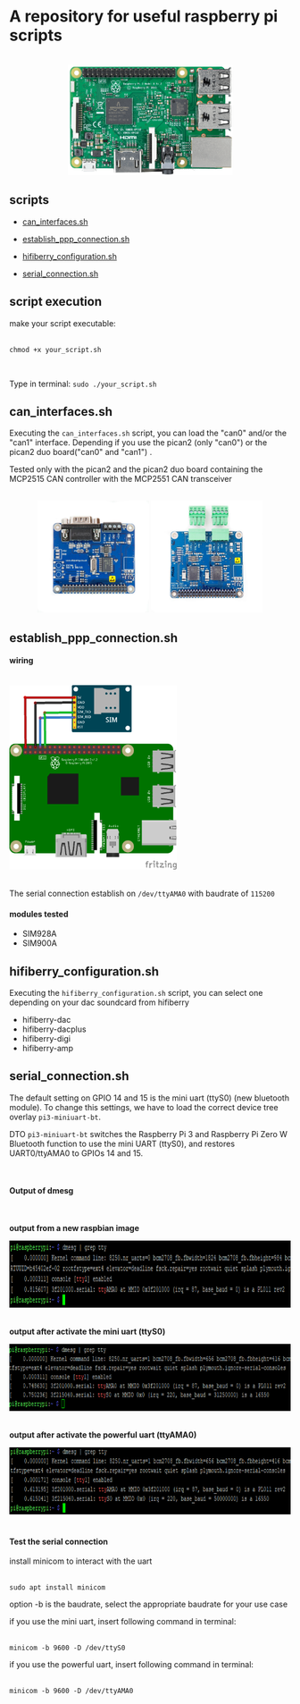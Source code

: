 # A repository for useful raspberry pi scripts

<div align="center">
  <br>
  <img src="pictures/raspberry-pi-3.png" alt="example" width="295" height="197">
</div>

## scripts
- [can_interfaces.sh](https://github.com/bierschi/raspberry_pi_scripts#can_interfacessh)

- [establish_ppp_connection.sh](https://github.com/bierschi/raspberry_pi_scripts#establish_ppp_connectionsh)

- [hifiberry_configuration.sh](https://github.com/bierschi/raspberry_pi_scripts#hifiberry_configurationsh)

- [serial_connection.sh](https://github.com/bierschi/raspberry_pi_scripts#serial_connectionsh)

## script execution
make your script executable:
<pre><code>
chmod +x your_script.sh
</pre></code>

<br>

Type in terminal: `sudo ./your_script.sh`

## can_interfaces.sh
Executing the `can_interfaces.sh` script, you can load the "can0" and/or the
"can1" interface. Depending if you use the pican2 (only "can0") or the
pican2 duo board("can0" and "can1") .

Tested only with the pican2 and the pican2 duo board containing the MCP2515 CAN controller
with the MCP2551 CAN transceiver

<br>
<div align="center">
  <img src="pictures/pican2.jpg" alt="example" width="200" height="200">
  <img src="pictures/pican2_duo.jpg" alt="example" width="200" height="200">
  <br>
</div>


## establish_ppp_connection.sh

#### **wiring**

<div align="left">
<br>
  <img src="pictures/RP_GSM.png" alt="example" width="300" height="330">
</div>
<br>

The serial connection establish on `/dev/ttyAMA0` with baudrate of `115200`

#### **modules tested**

- SIM928A
- SIM900A

## hifiberry_configuration.sh
Executing the `hifiberry_configuration.sh` script, you can select one
depending on your dac soundcard from hifiberry

- hifiberry-dac
- hifiberry-dacplus
- hifiberry-digi
- hifiberry-amp

## serial_connection.sh

The default setting on GPIO 14 and 15 is the mini uart (ttyS0) (new bluetooth module). To change this settings, we have to load the correct
device tree overlay `pi3-miniuart-bt`.

DTO `pi3-miniuart-bt` switches the Raspberry Pi 3 and Raspberry Pi Zero W Bluetooth
function to use the mini UART (ttyS0), and restores UART0/ttyAMA0 to
GPIOs 14 and 15.

<br>

#### Output of dmesg

<br>

**output from a new raspbian image**
<div align="left">
  <img src="pictures/output_unchanged1.png" alt="example" width="800" height="120">
</div>

<br>

**output after activate the mini uart (ttyS0)**

<div align="left">
  <img src="pictures/output_enable_uart1.png" alt="example" width="800" height="120">
</div>

<br>

**output after activate the powerful uart (ttyAMA0)**

<div align="left">
  <img src="pictures/output_ttyama0.png" alt="example" width="800" height="120">
</div>

<br>

#### Test the serial connection

install minicom to interact with the uart
<pre><code>
sudo apt install minicom
</pre></code>


option -b is the baudrate, select the appropriate baudrate for your use case

if you use the mini uart, insert following command in terminal:
<pre><code>
minicom -b 9600 -D /dev/ttyS0
</pre></code>

if you use the powerful uart, insert following command in terminal:
<pre><code>
minicom -b 9600 -D /dev/ttyAMA0
</pre></code>
